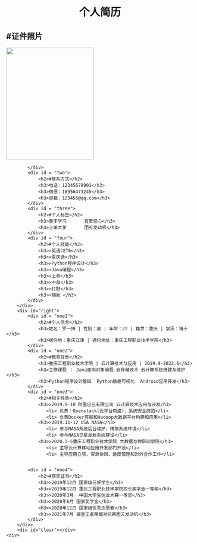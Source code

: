 <!DOCTYPE html>
<html lang = "en">
<head>
    <meta charset="utf-8">
    <meta http-equiv="X-UA-Compatible" content="IE=edge">
    <meta name="viewport" content="width, initial-scale=1.0">
    <title>页面布局</title>
    <link rel="stylesheet" href="index.css">   
</head>
<body >
    <div id = container> 
        <div id="top"><center><h1>个人简历</h1></center></div>
        <div id="left">
            <div id = "one" >
               <h2>#证件照片</h2>
               <img src="https://gimg2.baidu.com/image_search/src=http%3A%2F%2Fimg3.doubanio.com%2Fview%2Fgroup_topic%2Fl%2Fpublic%2Fp154102766.jpg&refer=http%3A%2F%2Fimg3.doubanio.com&app=2002&size=f9999,10000&q=a80&n=0&g=0n&fmt=jpeg?sec=1636527378&t=04a15da46ace5f0241a741895aa714e9"  width="235" height="300">
                          
            </div>
            <div id = "two">
                <h2>#联系方式</h2> 
                <h3>电话：12345678901</h3>
                <h3>微信：18956473245</h3>
                <h3>邮箱：123456@qq.com</h3>
            </div>
            <div id = "three">
                <h2>#个人标签</h2>
                <h3>善于学习　　　　有责任心</h3>
                <h3>上单大爹　　　　团灭发动机</h3>
            </div>
            <div id = "four">
                <h2>#个人技能</h2>
                <h3>>英语CET6</h3>
                <h3>>重庆话</h3>
                <h3>>Python程序设计</h3>
                <h3>>Java编程</h3>
                <h3>>上单</h3>
                <h3>>中单</h3>
                <h3>>打野</h3>              
                <h3>>辅助 </h3>
            </div>
        </div>
        <div id="right">
            <div id = "one1">
                <h2>#个人信息</h2>
                <h3>姓名：罗一搏 | 性别：男 | 年龄：22 | 籍贯：重庆 | 学历：博士</h3>
                <h3>居住地：重庆江津 | 通讯地址：重庆工程职业技术学院</h3>
            </div>
            <div id = "one2">
                <h2>#教育背景</h2>
                <h3>重庆工程职业技术学院 | 云计算技术与应用 | 2019.9-2022.6</h3>
                <h3>主修课程 ： Java面向对象编程 云存储技术 云计算系统搭建与维护 </h3>
                <h3>Python程序设计基础  Python数据可视化  Android应用开发</h3>
            </div>
            <div id = "one3">
                <h2>#相关经验</h2>
                <h3>>2019.9-10 阿里巴巴有限公司 云计算技术应用与开发/h3>
                   <li> 负责：Openstack(云平台构建)、系统安全防范</li> 
                   <li> 负责Docker容器和Hadoop大数据平台构建和应用</li>
                <h3>>2019.11-12 USA NASA</h3>
                   <li> 参与NASA系统后台维护，精简系统环境</li> 
                   <li> 参与NASA卫星发射系统建设</li> 
                <h3>>2020.3-5重庆工程职业技术学院 大数据与物联网学院</h3>
                   <li> 主导云计算移动应用开发部门开设</li> 
                   <li> 主导应用立项，资源协调、进度管理和对外合作工作</li>
                
            
            <div id = "one4">
                <h2>#获奖证书</h2>
                <h3>>2019年12月 国家级三好学生</h3>
                <h3>>2019年12月 重庆工程职业技术学院校长奖学金一等奖</h3>
                <h3>>2020年3月  中国大学生创业大赛一等奖</h3>
                <h3>>2020年6月 国家奖学金</h3>
                <h3>>2020年12月 国家级优秀志愿者</h3>
                <h3>>2021年7月 寝室王者荣耀对抗赛团灭发动机</h3>
            </div>
        </div>
        <div id="clear"></div>
    <div>  
</body>
<html>


